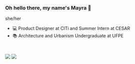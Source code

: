 ### Oh hello there, my name's Mayra 👋
she/her

- 💻 Product Designer at CITi and Summer Intern at CESAR
- 📚 Architecture and Urbanism Undergraduate at UFPE

<br>

<a href="https://www.linkedin.com/in/mayra-gs-santos/"><img src="https://img.shields.io/badge/LinkedIn-0077B5?style=for-the-badge&logo=linkedin&logoColor=white" class="media-object  img-responsive img-thumbnail"></a> 
<a href="https://behance.net/Mayra-Santos/"><img src="https://img.shields.io/badge/Behance-0054F7?style=for-the-badge&logo=behance&logoColor=white" class="media-object  img-responsive img-thumbnail"></a> 
